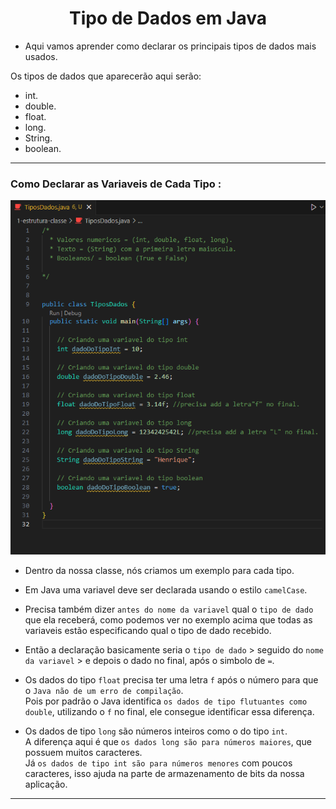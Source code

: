 <h1 align="center">Tipo de Dados em Java</h1>

  - Aqui vamos aprender como declarar os principais tipos de dados mais usados.

  Os tipos de dados que aparecerão aqui serão:
  - int.
  - double.
  - float.
  - long.
  - String.
  - boolean.

___
<h3>Como Declarar as Variaveis de Cada Tipo :</h3>
  <img src="1-estrutura-classe/img/2-tipos-dados-java.png">

  - Dentro da nossa classe, nós criamos um exemplo para cada tipo.

  - Em Java uma variavel deve ser declarada usando o estilo ``camelCase``.

  - Precisa também dizer ``antes do nome da variavel`` qual o ``tipo de dado`` que ela receberá, como podemos ver no exemplo acima que todas as variaveis estão especificando qual o tipo de dado recebido.

  - Então a declaração basicamente seria o ``tipo de dado`` > seguido do ``nome da variavel`` > e depois o dado no final, após o simbolo de ``=``.

  - Os dados do tipo ``float`` precisa ter uma letra ``f`` após o número para que o ``Java não de um erro de compilação``.<br> 
  Pois por padrão o Java identifica ``os dados de tipo flutuantes como double``, utilizando o ``f`` no final, ele consegue identificar essa diferença.

  - Os dados de tipo ``long`` são números inteiros como o do tipo ``int``.<br>
  A diferença aqui é que ``os dados long são para números maiores``, que possuem muitos caracteres. <br>
  Já ``os dados de tipo int são para números menores`` com poucos caracteres, isso ajuda na parte de armazenamento de bits da nossa aplicação.

___
